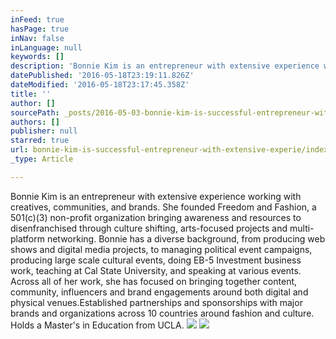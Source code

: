 ```yaml
---
inFeed: true
hasPage: true
inNav: false
inLanguage: null
keywords: []
description: 'Bonnie Kim is an entrepreneur with extensive experience working with creatives, communities, and brands. She founded Freedom and Fashion, a 501(c)(3) non-profit organization bringing awareness and resources to disenfranchised through culture shifting, arts-focused projects and multi-platform networking. Bonnie has a diverse background, from producing web shows and digital media projects, to managing political event campaigns, producing large scale cultural events, doing EB-5 Investment business work, teaching at Cal State University, and speaking at various events. Across all of her work, she has focused on bringing together content, community, influencers and brand engagements around both digital and physical venues.Established partnerships and sponsorships with major brands and organizations across 10 countries around fashion and culture. Holds a Master’s in Education from UCLA.'
datePublished: '2016-05-18T23:19:11.826Z'
dateModified: '2016-05-18T23:17:45.358Z'
title: ''
author: []
sourcePath: _posts/2016-05-03-bonnie-kim-is-successful-entrepreneur-with-extensive-experie.md
authors: []
publisher: null
starred: true
url: bonnie-kim-is-successful-entrepreneur-with-extensive-experie/index.html
_type: Article

---
```

Bonnie Kim is an entrepreneur with extensive experience working with creatives, communities, and brands. She founded Freedom and Fashion, a 501(c)(3) non-profit organization bringing awareness and resources to disenfranchised through culture shifting, arts-focused projects and multi-platform networking. Bonnie has a diverse background, from producing web shows and digital media projects, to managing political event campaigns, producing large scale cultural events, doing EB-5 Investment business work, teaching at Cal State University, and speaking at various events. Across all of her work, she has focused on bringing together content, community, influencers and brand engagements around both digital and physical venues.Established partnerships and sponsorships with major brands and organizations across 10 countries around fashion and culture. Holds a Master's in Education from UCLA.
![](https://the-grid-user-content.s3-us-west-2.amazonaws.com/c7340f7f-c829-4dbb-8b3d-e249c1eb7f44.jpg)
![](https://the-grid-user-content.s3-us-west-2.amazonaws.com/50e4dc87-b761-44fd-a75d-c33a6fd95622.jpg)